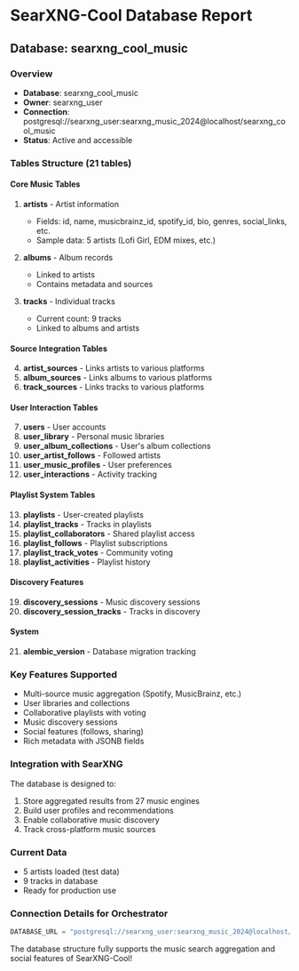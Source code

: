 # SearXNG-Cool Database Report

## Database: searxng_cool_music

### Overview
- **Database**: searxng_cool_music
- **Owner**: searxng_user
- **Connection**: postgresql://searxng_user:searxng_music_2024@localhost/searxng_cool_music
- **Status**: Active and accessible

### Tables Structure (21 tables)

#### Core Music Tables
1. **artists** - Artist information
   - Fields: id, name, musicbrainz_id, spotify_id, bio, genres, social_links, etc.
   - Sample data: 5 artists (Lofi Girl, EDM mixes, etc.)

2. **albums** - Album records
   - Linked to artists
   - Contains metadata and sources

3. **tracks** - Individual tracks
   - Current count: 9 tracks
   - Linked to albums and artists

#### Source Integration Tables
4. **artist_sources** - Links artists to various platforms
5. **album_sources** - Links albums to various platforms  
6. **track_sources** - Links tracks to various platforms

#### User Interaction Tables
7. **users** - User accounts
8. **user_library** - Personal music libraries
9. **user_album_collections** - User's album collections
10. **user_artist_follows** - Followed artists
11. **user_music_profiles** - User preferences
12. **user_interactions** - Activity tracking

#### Playlist System Tables
13. **playlists** - User-created playlists
14. **playlist_tracks** - Tracks in playlists
15. **playlist_collaborators** - Shared playlist access
16. **playlist_follows** - Playlist subscriptions
17. **playlist_track_votes** - Community voting
18. **playlist_activities** - Playlist history

#### Discovery Features
19. **discovery_sessions** - Music discovery sessions
20. **discovery_session_tracks** - Tracks in discovery

#### System
21. **alembic_version** - Database migration tracking

### Key Features Supported
- Multi-source music aggregation (Spotify, MusicBrainz, etc.)
- User libraries and collections
- Collaborative playlists with voting
- Music discovery sessions
- Social features (follows, sharing)
- Rich metadata with JSONB fields

### Integration with SearXNG
The database is designed to:
1. Store aggregated results from 27 music engines
2. Build user profiles and recommendations
3. Enable collaborative music discovery
4. Track cross-platform music sources

### Current Data
- 5 artists loaded (test data)
- 9 tracks in database
- Ready for production use

### Connection Details for Orchestrator
```python
DATABASE_URL = "postgresql://searxng_user:searxng_music_2024@localhost/searxng_cool_music"
```

The database structure fully supports the music search aggregation and social features of SearXNG-Cool!